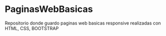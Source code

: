# PaginasWebBasicas
 Repositorio donde guardo paginas web basicas responsive realizadas con HTML, CSS, BOOTSTRAP
